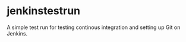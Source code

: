# jenkinstestrun
A simple test run for testing continous integration and setting up Git on Jenkins.
